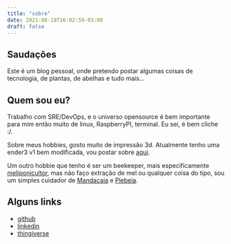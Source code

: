 ```yaml
---
title: "sobre"
date: 2021-08-18T16:02:59-03:00
draft: false
---
```


## Saudações

Este é um blog pessoal, onde pretendo postar algumas coisas de
 tecnologia, de plantas, de abelhas e tudo mais...

## Quem sou eu?

Trabalho com SRE/DevOps, e o universo opensource é bem importante para mim
então muito de linux, RaspberryPI, terminal. Eu sei, é bem cliche :/.

Sobre meus hobbies, gosto muito de impressão 3d.
Atualmente tenho uma ender3 v1 bem modificada,
vou postar sobre [aqui](/impressao3d).

Um outro hobbie que tenho é ser um beekeeper,
mais especificamente [meliponicultor](https://pt.wikipedia.org/wiki/Meliponicultura),
mas não faço extração de mel ou qualquer coisa do tipo, sou um simples cuidador de
[Mandaçaia](https://pt.wikipedia.org/wiki/Melipona_quadrifasciata) e [Plebeia](https://pt.wikipedia.org/wiki/Plebeia_droryana).

## Alguns links

- [github](https://github.com/thiago-scherrer)
- [linkedin](https://www.linkedin.com/in/thiago-scherrer/)
- [thingiverse](https://www.thingiverse.com/sofdg3/designs)

